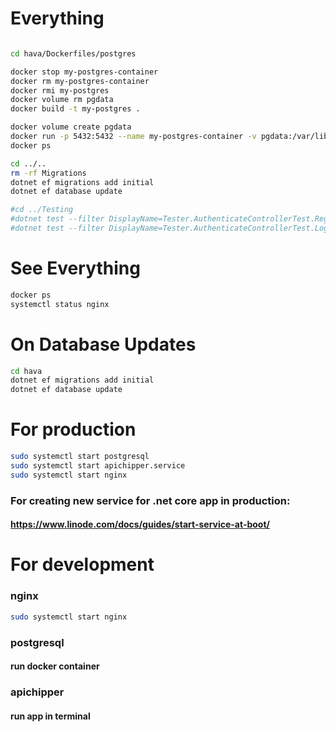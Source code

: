 
# Everything
```bash

cd hava/Dockerfiles/postgres

docker stop my-postgres-container
docker rm my-postgres-container
docker rmi my-postgres
docker volume rm pgdata
docker build -t my-postgres .

docker volume create pgdata
docker run -p 5432:5432 --name my-postgres-container -v pgdata:/var/lib/postgresql/data -d my-postgres
docker ps

cd ../..
rm -rf Migrations
dotnet ef migrations add initial
dotnet ef database update

#cd ../Testing
#dotnet test --filter DisplayName=Tester.AuthenticateControllerTest.Register_user_test
#dotnet test --filter DisplayName=Tester.AuthenticateControllerTest.Login_user_test

```



# See Everything
```bash
docker ps
systemctl status nginx
```

# On Database Updates
```bash
cd hava
dotnet ef migrations add initial
dotnet ef database update
```

# For production
```bash
sudo systemctl start postgresql
sudo systemctl start apichipper.service
sudo systemctl start nginx
```

### For creating new service for .net core app in production:
#### https://www.linode.com/docs/guides/start-service-at-boot/
 

# For development

### nginx
```bash
sudo systemctl start nginx
```

### postgresql
#### run docker container

### apichipper
#### run app in terminal